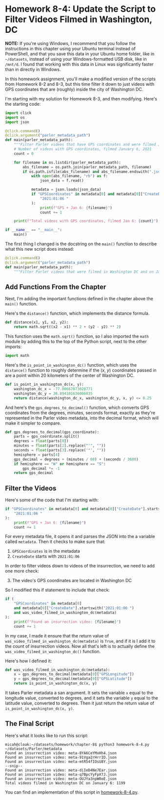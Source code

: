 # Homework 8-4: Update the Script to Filter Videos Filmed in Washington, DC

**NOTE:** If you're using Windows, I recommend that you follow the instructions in this chapter using your Ubuntu terminal instead of PowerShell, and that you save this data in your Ubuntu home folder, like in `~/datasets`, instead of using your Windows-formatted USB disk, like in `/mnt/d`. I found that working with this data in Linux was significantly faster than in directly in Windows.

In this homework assignment, you'll make a modified version of the scripts from Homework 8-2 and 8-3, but this time filter it down to just videos with GPS coordinates that are (roughly) inside the city of Washington DC.

I'm starting with my solution for Homework 8-3, and then modifying. Here's the starting code:

```python
import click
import os
import json

@click.command()
@click.argument("parler_metadata_path")
def main(parler_metadata_path):
    """Filter Parler videos that have GPS coordinates and were filmed Jan 6, 2021"""
    # Number of videos with GPS coordinates, filmed January 6, 2021
    count = 0

    for filename in os.listdir(parler_metadata_path):
        abs_filename = os.path.join(parler_metadata_path, filename)
        if os.path.isfile(abs_filename) and abs_filename.endswith(".json"):
            with open(abs_filename, "rb") as f:
                json_data = f.read()

            metadata = json.loads(json_data)
            if "GPSCoordinates" in metadata[0] and metadata[0]["CreateDate"].startswith(
                "2021:01:06 "
            ):
                print(f"GPS + Jan 6: {filename}")
                count += 1

    print(f"Total videos with GPS coordinates, filmed Jan 6: {count}")

if __name__ == "__main__":
    main()
```

The first thing I changed is the docstring on the `main()` function to describe what this new script does instead:

```python
@click.command()
@click.argument("parler_metadata_path")
def main(parler_metadata_path):
    """Filter Parler videos that were filmed in Washington DC and on Jan 6, 2021"""
```

## Add Functions From the Chapter

Next, I'm adding the important functions defined in the chapter above the `main()` function.

Here's the `distance()` function, which implements the distance formula.

```python
def distance(x1, y1, x2, y2):
    return math.sqrt((x2 - x1) ** 2 + (y2 - y2) ** 2)
```

This function uses the `math.sqrt()` function, so I also imported the `math` module by adding this to the top of the Python script, next to the other imports:

```python
import math
```

Here's the `is_point_in_washington_dc()` function, which uses the `distance()` function to roughly determine if the (_x_, _y_) coordinates passed in are a point within 20 kilometers of the center of Washington DC.

```python
def is_point_in_washington_dc(x, y):
    washington_dc_x = -77.00667073028771
    washington_dc_y = 38.894101636006035
    return distance(washington_dc_x, washington_dc_y, x, y) <= 0.25
```

And here's the `gps_degrees_to_decimal()` function, which converts GPS coordinates from the degrees, minutes, seconds format, exactly as they're represented in the Parler video metadata, into the decimal format, which will make it simpler to compare.

```python
def gps_degrees_to_decimal(gps_coordinate):
    parts = gps_coordinate.split()
    degrees = float(parts[0])
    minutes = float(parts[2].replace("'", ""))
    seconds = float(parts[3].replace('"', ""))
    hemisphere = parts[4]
    gps_decimal = degrees + (minutes / 60) + (seconds / 3600)
    if hemisphere == "W" or hemisphere == "S":
        gps_decimal *= -1
    return gps_decimal
```

## Filter the Videos

Here's some of the code that I'm starting with:

```python
if "GPSCoordinates" in metadata[0] and metadata[0]["CreateDate"].startswith(
    "2021:01:06 "
):
    print(f"GPS + Jan 6: {filename}")
    count += 1
```

For every metadata file, it opens it and parses the JSON into the a variable called `metadata`. Then it checks to make sure that:

1. `GPSCoordinates` is in the metadata
2. `CreateDate` starts with `2021:01:06`

In order to filter videos down to videos of the insurrection, we need to add one more check:

3. The video's GPS coordinates are located in Washington DC

So I modified this if statement to include that check:

```python
if (
    "GPSCoordinates" in metadata[0]
    and metadata[0]["CreateDate"].startswith("2021:01:06 ")
    and was_video_filmed_in_washington_dc(metadata)
):
    print(f"Found an insurrection video: {filename}")
    count += 1
```

In my case, I made it ensure that the return value of `was_video_filmed_in_washington_dc(metadata)` is `True`, and if it is I add it to the count of insurrection videos. Now all that's left is to actually define the `was_video_filmed_in_washington_dc()` function.

Here's how I defined it:

```python
def was_video_filmed_in_washington_dc(metadata):
    x = gps_degrees_to_decimal(metadata[0]["GPSLongitude"])
    y = gps_degrees_to_decimal(metadata[0]["GPSLatitude"])
    return is_point_in_washington_dc(x, y)
```

It takes Parler metadata a san argument. It sets the variable `x` equal to the longitude value, converted to degrees, and it sets the variable `y` equal to the latitude value, converted to degrees. Then it just return the return value of `is_point_in_washington_dc(x, y)`.


## The Final Script

Here's what it looks like to run this script:

```
micah@cloak:~/datasets/homework/chapter-8$ python3 homework-8-4.py ~/datasets/Parler/metadata
Found an insurrection video: meta-8YA6CeYMxHh4.json
Found an insurrection video: meta-91Vga2rHrrID.json
Found an insurrection video: meta-mtR54fIOsU8Y.json
--snip--
Found an insurrection video: meta-diIeD4Ne7Ear.json
Found an insurrection video: meta-q7BpcYyFpX7J.json
Found an insurrection video: meta-OUJYa3npW0oE.json
Total videos filmed in Washington DC on January 6: 1199
```

You can find an implementation of this script in [homework-8-4.py](./homework-8-4.py).
